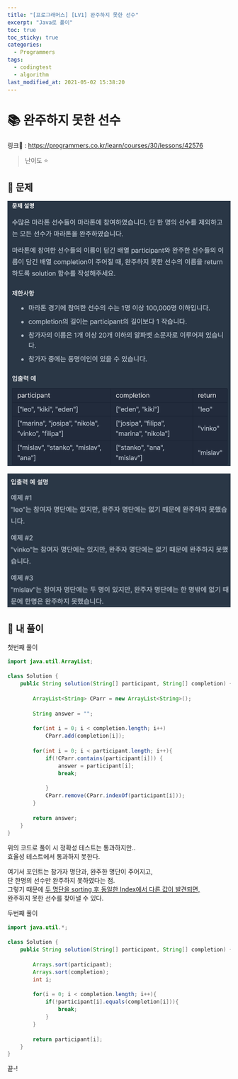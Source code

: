 ```yaml
---
title: "[프로그래머스] [LV1] 완주하지 못한 선수"
excerpt: "Java로 풀이"
toc: true
toc_sticky: true
categories:
  - Programmers
tags:
  - codingtest
  - algorithm
last_modified_at: 2021-05-02 15:38:20
---
```


# 📚 완주하지 못한 선수
  
링크📎 : <https://programmers.co.kr/learn/courses/30/lessons/42576>  

>난이도 ⭐️
  
## 📖 문제  
  
![이미지](/assets/images/Programmers/Lv1/8-1.png)

![이미지](/assets/images/Programmers/Lv1/8-2.png)

  
## 📝 내 풀이  
  
첫번째 풀이  
  
```java
import java.util.ArrayList;

class Solution {
    public String solution(String[] participant, String[] completion) {
        
        ArrayList<String> CParr = new ArrayList<String>();
        
        String answer = "";
        
        for(int i = 0; i < completion.length; i++)
            CParr.add(completion[i]);
        
        for(int i = 0; i < participant.length; i++){
            if(!CParr.contains(participant[i])) {
                answer = participant[i];
                break;
                
            }
            CParr.remove(CParr.indexOf(participant[i]));
        }
                          
        return answer;
    }
}
```
  
위의 코드로 풀이 시 정확성 테스트는 통과하지만..  
효율성 테스트에서 통과하지 못한다.  
  
여기서 포인트는 참가자 명단과, 완주한 명단이 주어지고,  
단 한명의 선수만 완주하지 못하였다는 점.  
그렇기 때문에 <u>두 명단을 sorting 후 동일한 Index에서 다른 값이 발견되면,</u>  
완주하지 못한 선수를 찾아낼 수 있다.  
  
두번째 풀이
  
```java
import java.util.*;

class Solution {
    public String solution(String[] participant, String[] completion) {
        
        Arrays.sort(participant);
        Arrays.sort(completion);
        int i;
        
        for(i = 0; i < completion.length; i++){
            if(!participant[i].equals(completion[i])){
                break;
            }
        }
        
        return participant[i];            
    }
}
```  

끝-!